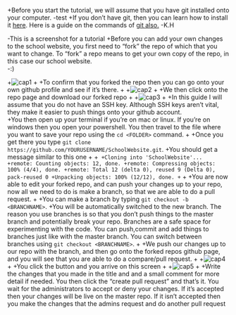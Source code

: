 +Before you start the tutorial, we will assume that you have git installed onto your computer.
-test	+If you don’t have git, then you can learn how to install it [here](https://git-scm.com/book/en/v2/Getting-Started-Installing-Git). Here is a guide on the commands of [git also.](http://feedhenry.org/student-help-guide/topic04-git-introduction/book-git-tutorial/index.html#/Basics)
-K.H	
 	 
-This is a screenshot for a tutorial	+Before you can add your own changes to the school website, you first need to “fork” the repo of which that you want to change. To “fork” a repo means to get your own copy of the repo, in this case our school website.  
-:)	
 	 
+![cap1](https://i.imgur.com/rzHlCWQ.png)
+
+To confirm that you forked the repo then you can go onto your own github profile and see if it’s there.
+
+![cap2](https://i.imgur.com/DyHeBql.png)
+
+We then click onto the repo page and download our forked repo 
+
+![cap3](https://i.imgur.com/JZpSjYc.png)
+
+In this guide I will assume that you do not have an SSH key. Although SSH keys aren’t vital, they make it easier to push things onto your github account.  
+You then open up your terminal if you’re on mac or linux. If you’re on windows then you open your powershell.  You then travel to the file where you want to save your repo using the  ```cd <FOLDER>``` command. 
+
+Once you get there you type ```git clone https://github.com/YOURUSERNAME/SchoolWebsite.git```.
+You should get a message similar to this one 
+
+```
+Cloning into 'SchoolWebsite'...
+remote: Counting objects: 12, done.
+remote: Compressing objects: 100% (4/4), done.
+remote: Total 12 (delta 0), reused 9 (Delta 0), pack-reused 0
+Unpacking objects: 100% (12/12), done.
+```
+
+You are now able to edit your forked repo, and can push your changes up to your repo, now all we need to do is make a branch, so that we are able to do a pull request.
+
+You can make a branch by typing ```git checkout -b <BRANCHNAME>```.
+You will be automatically switched to the new branch. The reason you use branches is so that you don’t push things to the master branch and potentially break your repo. Branches are a safe space for experimenting with the code. You can push,commit and add things to branches just like with the master branch. You can switch between branches using ```git checkout <BRANCHNAME>```. 
+
+We push our changes up to our repo with the branch, and then go onto the forked repos github page, and you will see that you are able to do a compare/pull request.
+
+![cap4](https://i.imgur.com/lgqfZVg.png)
+
+You click the button and you arrive on this screen
+
+![cap5](https://i.imgur.com/UsKsemn.png)
+
+Write the changes that you made in the title and and a small comment for more detail if needed. You then click the “create pull request” and that’s it.  You wait for the administrators to accept or deny your changes.  If it’s accepted then your changes will be live on the master repo. If it isn’t accepted then you make the changes that the admins request and do another pull request